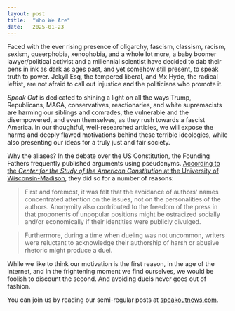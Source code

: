 ```yaml
---
layout: post
title:  "Who We Are"
date:   2025-01-23
---
```

Faced with the ever rising presence of oligarchy, fascism, classism, racism, sexism, queerphobia, xenophobia, and a whole lot more, a baby boomer lawyer/political activist and a millennial scientist have decided to dab their pens in ink as dark as ages past, and yet somehow still present, to speak truth to power.  Jekyll Esq, the tempered liberal, and Mx Hyde, the radical leftist, are not afraid to call out injustice and the politicians who promote it.

_Speak Out_ is dedicated to shining a light on all the ways Trump, Republicans, MAGA, conservatives, reactionaries, and white supremacists are harming our siblings and comrades, the vulnerable and the disempowered, and even themselves, as they rush towards a fascist America.  In our thoughtful, well-researched articles, we will expose the harms and deeply flawed motivations behind these terrible ideologies, while also presenting our ideas for a truly just and fair society.

Why the aliases?  In the debate over the US Constitution, the Founding Fathers frequently published arguments using pseudonyms.  [According to the _Center for the Study of the American Constitution_ at the University of Wisconsin-Madison](https://csac.history.wisc.edu/2022/07/22/pseudonyms-and-the-debate-over-the-constitution/), they did so for a number of reasons:

>First and foremost, it was felt that the avoidance of authors' names concentrated attention on the issues, not on the personalities of the authors. Anonymity also contributed to the freedom of the press in that proponents of unpopular positions might be ostracized socially and/or economically if their identities were publicly divulged.

>Furthermore, during a time when dueling was not uncommon, writers were reluctant to acknowledge their authorship of harsh or abusive rhetoric might produce a duel.

While we like to think our motivation is the first reason, in the age of the internet, and in the frightening moment we find ourselves, we would be foolish to discount the second.  And avoiding duels never goes out of fashion.

You can join us by reading our semi-regular posts at [speakoutnews.com](https://www.speakoutnews.com).
